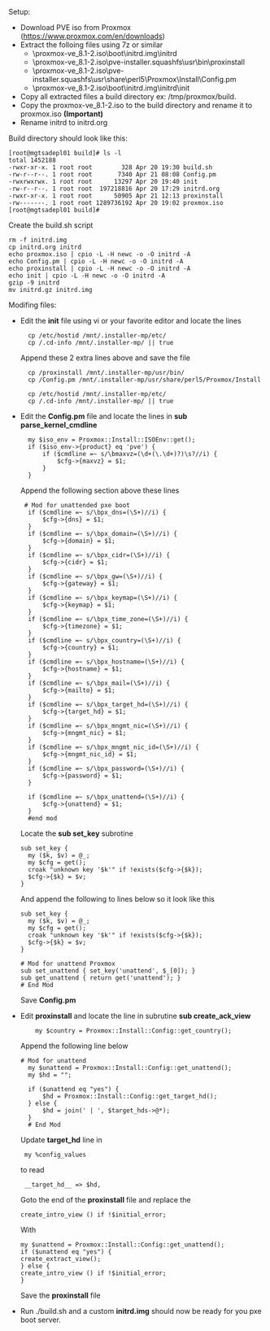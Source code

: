 Setup:

- Download PVE iso from Proxmox (https://www.proxmox.com/en/downloads)
- Extract the folloing files using 7z or similar
  - \proxmox-ve_8.1-2.iso\boot\initrd.img\initrd
  - \proxmox-ve_8.1-2.iso\pve-installer.squashfs\usr\bin\proxinstall
  - \proxmox-ve_8.1-2.iso\pve-installer.squashfs\usr\share\perl5\Proxmox\Install\Config.pm
  - \proxmox-ve_8.1-2.iso\boot\initrd.img\initrd\init
- Copy all extracted files a build directory ex: /tmp/proxmox/build.
- Copy the proxmox-ve_8.1-2.iso to the build directory and rename it to proxmox.iso **(Important)**
- Rename initrd to initrd.org

  
Build directory should look like this:
```
[root@mgtsadepl01 build]# ls -l
total 1452188
-rwxr-xr-x. 1 root root        328 Apr 20 19:30 build.sh
-rw-r--r--. 1 root root       7340 Apr 21 08:08 Config.pm
-rwxrwxrwx. 1 root root      13297 Apr 20 19:40 init
-rw-r--r--. 1 root root  197218816 Apr 20 17:29 initrd.org
-rwxr-xr-x. 1 root root      50905 Apr 21 12:13 proxinstall
-rw-------. 1 root root 1289736192 Apr 20 19:02 proxmox.iso
[root@mgtsadepl01 build]#
```

Create the build.sh script
 ```
rm -f initrd.img
cp initrd.org initrd
echo proxmox.iso | cpio -L -H newc -o -O initrd -A
echo Config.pm | cpio -L -H newc -o -O initrd -A
echo proxinstall | cpio -L -H newc -o -O initrd -A
echo init | cpio -L -H newc -o -O initrd -A
gzip -9 initrd
mv initrd.gz initrd.img
```

Modifing files:
- Edit the **init** file using vi or your favorite editor and locate the lines

  ```
    cp /etc/hostid /mnt/.installer-mp/etc/
    cp /.cd-info /mnt/.installer-mp/ || true
  ```
  Append these 2 extra lines above and save the file

  ```
    cp /proxinstall /mnt/.installer-mp/usr/bin/
    cp /Config.pm /mnt/.installer-mp/usr/share/perl5/Proxmox/Install

    cp /etc/hostid /mnt/.installer-mp/etc/
    cp /.cd-info /mnt/.installer-mp/ || true
  ```

- Edit the **Config.pm** file and locate the lines in **sub parse_kernel_cmdline**
  ```
    my $iso_env = Proxmox::Install::ISOEnv::get();
    if ($iso_env->{product} eq 'pve') {
        if ($cmdline =~ s/\bmaxvz=(\d+(\.\d+)?)\s?//i) {
            $cfg->{maxvz} = $1;
        }
    }
  ```
   Append the following section above these lines
  ```
   # Mod for unattended pxe boot
    if ($cmdline =~ s/\bpx_dns=(\S+)//i) {
        $cfg->{dns} = $1;
    }
    if ($cmdline =~ s/\bpx_domain=(\S+)//i) {
        $cfg->{domain} = $1;
    }
    if ($cmdline =~ s/\bpx_cidr=(\S+)//i) {
        $cfg->{cidr} = $1;
    }
    if ($cmdline =~ s/\bpx_gw=(\S+)//i) {
        $cfg->{gateway} = $1;
    }
    if ($cmdline =~ s/\bpx_keymap=(\S+)//i) {
        $cfg->{keymap} = $1;
    }
    if ($cmdline =~ s/\bpx_time_zone=(\S+)//i) {
        $cfg->{timezone} = $1;
    }
    if ($cmdline =~ s/\bpx_country=(\S+)//i) {
        $cfg->{country} = $1;
    }
    if ($cmdline =~ s/\bpx_hostname=(\S+)//i) {
        $cfg->{hostname} = $1;
    }
    if ($cmdline =~ s/\bpx_mail=(\S+)//i) {
        $cfg->{mailto} = $1;
    }
    if ($cmdline =~ s/\bpx_target_hd=(\S+)//i) {
        $cfg->{target_hd} = $1;
    }
    if ($cmdline =~ s/\bpx_mngmt_nic=(\S+)//i) {
        $cfg->{mngmt_nic} = $1;
    }
    if ($cmdline =~ s/\bpx_mngmt_nic_id=(\S+)//i) {
        $cfg->{mngmt_nic_id} = $1;
    }
    if ($cmdline =~ s/\bpx_password=(\S+)//i) {
        $cfg->{password} = $1;
    }

    if ($cmdline =~ s/\bpx_unattend=(\S+)//i) {
        $cfg->{unattend} = $1;
    }
    #end mod
  ```
  Locate the **sub set_key** subrotine
  ```
  sub set_key {
    my ($k, $v) = @_;
    my $cfg = get();
    croak "unknown key '$k'" if !exists($cfg->{$k});
    $cfg->{$k} = $v;
  }
  ```
  And append the following to lines below so it look like this
  ```
  sub set_key {
    my ($k, $v) = @_;
    my $cfg = get();
    croak "unknown key '$k'" if !exists($cfg->{$k});
    $cfg->{$k} = $v;
  }

  # Mod for unattend Proxmox
  sub set_unattend { set_key('unattend', $_[0]); }
  sub get_unattend { return get('unattend'); }
  # End Mod
  ```
  Save **Config.pm**

- Edit **proxinstall** and locate the line in subrutine **sub create_ack_view**
  
   ```
       my $country = Proxmox::Install::Config::get_country();
   ```
   Append the following line below
  ```
  # Mod for unattend
    my $unattend = Proxmox::Install::Config::get_unattend();
    my $hd = "";

    if ($unattend eq "yes") {
        $hd = Proxmox::Install::Config::get_target_hd();
    } else {
        $hd = join(' | ', $target_hds->@*);
    }
    # End Mod
  ```
  Update **__target_hd__** line in
  ```
   my %config_values
  ```
  to read
  ```
   __target_hd__ => $hd,
  ```

  Goto the end of the **proxinstall** file and replace the

  ```
  create_intro_view () if !$initial_error;
  ```
  With
  ```
  my $unattend = Proxmox::Install::Config::get_unattend();
  if ($unattend eq "yes") {
  create_extract_view();
  } else {
  create_intro_view () if !$initial_error;
  }
  ```
  Save the **proxinstall** file

- Run ./build.sh and a custom **initrd.img** should now be ready for you pxe boot server.
  
   
  

  

